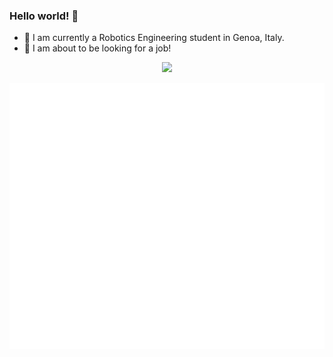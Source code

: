 ### Hello world! 👋

<!--
**andreabradpitto/andreabradpitto** is a ✨ _special_ ✨ repository because its `README.md` (this file) appears on your GitHub profile.

Here are some ideas to get you started:

- 🔭 I’m currently working on ...
- 🌱 I’m currently learning ...
- 👯 I’m looking to collaborate on ...
- 🤔 I’m looking for help with ...
- 💬 Ask me about ...
- 📫 How to reach me: ...
- 😄 Pronouns: ...
- ⚡ Fun fact: ...
-->

- 🤖 I am currently a Robotics Engineering student in Genoa, Italy.
- 🏁 I am about to be looking for a job!

<p align="center">
  <a href="https://github.com/andreabradpitto/">
    <img src="https://github-readme-stats.vercel.app/api?username=andreabradpitto&include_all_commits=true&show_icons=true&bg_color=232627&text_color=ffffd7&icon_color=cccc00&title_color=ffff99" />
  </a>
</p>

<p align="center">
  <a href="https://github.com/andreabradpitto/">
    <img src="https://raw.githubusercontent.com/andreabradpitto/andreabradpitto/master/github-metrics.svg" />
  </a>
</p>
